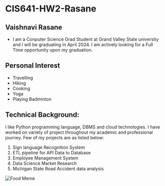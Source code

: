 # CIS641-HW2-Rasane
## **Vaishnavi Rasane**
* I am a Conputer Science Grad Student at Grand Valley State university and I will be graduating in April 2024. I am actively looking for a Full Time opportunity upon my graduation. 
## Personal Interest
* Travelling
* Hiking
* Cooking
* Yoga 
* Playing Badminton
## Technical Background: 
   I like Python programming language, DBMS and cloud technologies. I have worked on variety of project throughout my academic and professional journey. Few of my projects are as listed below:
   1. Sign language Recognition System
   2. ETL pipeline for API Data to Database
   3. Employee Management System
   4. Data Science Market Research
   5. Michigan State Road Accident data analysis

![Food Meme](https://i.redd.it/u5ci1lfap6j61.png)
